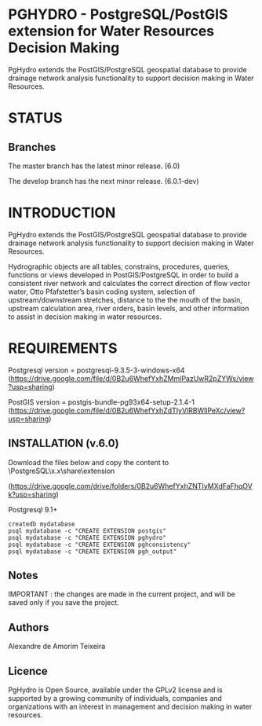 # PGHYDRO - PostgreSQL/PostGIS extension for Water Resources Decision Making
PgHydro extends the PostGIS/PostgreSQL geospatial database to provide drainage network analysis functionality to support decision making in Water Resources.

# STATUS

## Branches

The master branch has the latest minor release. (6.0)

The develop branch has the next minor release. (6.0.1-dev)

# INTRODUCTION

PgHydro extends the PostGIS/PostgreSQL geospatial database to provide drainage network analysis functionality to support decision making in Water Resources.

Hydrographic objects are all  tables, constrains, procedures, queries, functions or views developed in PostGIS/PostgreSQL in order to build a consistent river network and calculates the correct direction of flow vector water, Otto Pfafstetter’s basin coding system, selection of  upstream/downstream stretches, distance to the the mouth of the basin, upstream calculation area, river orders, basin levels, and other information to assist in decision making in water resources.

# REQUIREMENTS

Postgresql version = postgresql-9.3.5-3-windows-x64
(https://drive.google.com/file/d/0B2u6WhefYxhZMmlPazUwR2pZYWs/view?usp=sharing)

PostGIS version = postgis-bundle-pg93x64-setup-2.1.4-1
(https://drive.google.com/file/d/0B2u6WhefYxhZdTIyVlRBWllPeXc/view?usp=sharing)

## INSTALLATION (v.6.0)

Download the files below and copy the content to \PostgreSQL\x.x\share\extension

(https://drive.google.com/drive/folders/0B2u6WhefYxhZNTIyMXdFaFhqOVk?usp=sharing)

Postgresql 9.1+

	createdb mydatabase
	psql mydatabase -c "CREATE EXTENSION postgis"
	psql mydatabase -c "CREATE EXTENSION pghydro"
	psql mydatabase -c "CREATE EXTENSION pghconsistency"
	psql mydatabase -c "CREATE EXTENSION pgh_output"

## Notes

IMPORTANT : the changes are made in the current project, and will be saved only if you save the project.

## Authors

Alexandre de Amorim Teixeira

## Licence

PgHydro is Open Source, available under the GPLv2 license and is supported by a growing community of individuals, companies and organizations with an interest in management and decision making in water resources.
